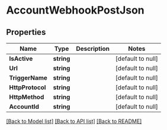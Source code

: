 # AccountWebhookPostJson

## Properties
Name | Type | Description | Notes
------------ | ------------- | ------------- | -------------
**IsActive** | **string** |  | [default to null]
**Url** | **string** |  | [default to null]
**TriggerName** | **string** |  | [default to null]
**HttpProtocol** | **string** |  | [default to null]
**HttpMethod** | **string** |  | [default to null]
**AccountId** | **string** |  | [default to null]

[[Back to Model list]](../README.md#documentation-for-models) [[Back to API list]](../README.md#documentation-for-api-endpoints) [[Back to README]](../README.md)


